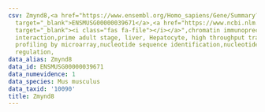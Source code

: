```yaml
---
csv: Zmynd8,<a href="https://www.ensembl.org/Homo_sapiens/Gene/Summary?db=core;g=ENSMUSG00000039671"
  target="_blank">ENSMUSG00000039671</a>,<a href="https://www.ncbi.nlm.nih.gov/pubmed/23834426"
  target="_blank"><i class="fas fa-file"></i></a>",chromatin immunoprecipitation assay,direct
  interaction,prime adult stage, liver, Hepatocyte, high throughput transcription
  profiling by microarray,nucleotide sequence identification,nucleotide sequence identification,transcriptional
  regulation,
data_alias: Zmynd8
data_id: ENSMUSG00000039671
data_numevidence: 1
data_species: Mus musculus
data_taxid: '10090'
title: Zmynd8
---
```

